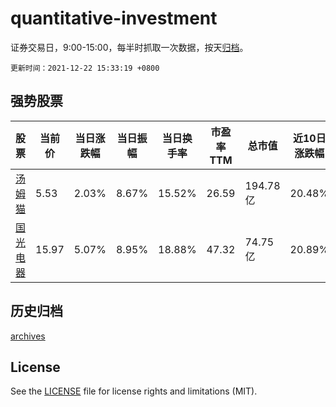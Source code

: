 # quantitative-investment

证券交易日，9:00-15:00，每半时抓取一次数据，按天[归档](archives)。

`更新时间：2021-12-22 15:33:19 +0800`

## 强势股票

|股票|当前价|当日涨跌幅|当日振幅|当日换手率|市盈率TTM|总市值|近10日涨跌幅|
|----|----|----|----|----|----|----|----|
|[汤姆猫](https://xueqiu.com/S/SZ300459)|5.53|2.03%|8.67%|15.52%|26.59|194.78亿|20.48%|
|[国光电器](https://xueqiu.com/S/SZ002045)|15.97|5.07%|8.95%|18.88%|47.32|74.75亿|20.89%|

## 历史归档

[archives](archives)

## License

See the [LICENSE](LICENSE) file for license rights and limitations (MIT).